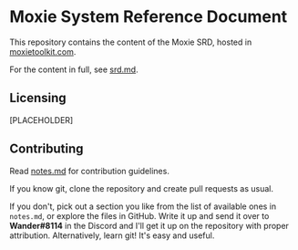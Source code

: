 # Moxie System Reference Document

This repository contains the content of the Moxie SRD, hosted in [moxietoolkit.com](moxietoolkit.com).

For the content in full, see [srd.md](https://github.com/moxietoolkit/srd/blob/main/srd.md).

## Licensing

[PLACEHOLDER]

## Contributing

Read [notes.md](https://github.com/moxietoolkit/srd/blob/main/notes.md) for contribution guidelines.

If you know git, clone the repository and create pull requests as usual.

If you don't, pick out a section you like from the list of available ones in `notes.md`, or explore the files in GitHub. Write it up and send it over to **Wander#8114** in the Discord and I'll get it up on the repository with proper attribution. Alternatively, learn git! It's easy and useful.
